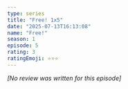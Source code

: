 ```yaml
---
type: series
title: "Free! 1x5"
date: "2025-07-13T16:13:08"
name: "Free!"
season: 1
episode: 5
rating: 3
ratingEmoji: ⭐️⭐️⭐️
---
```


*[No review was written for this episode]*

